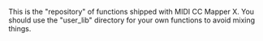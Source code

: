 This is the "repository" of functions shipped with MIDI CC Mapper X.
You should use the "user_lib" directory for your own functions to avoid mixing things.